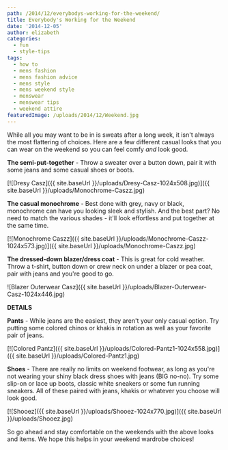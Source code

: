 ```yaml
---
path: /2014/12/everybodys-working-for-the-weekend/
title: Everybody's Working for the Weekend
date: '2014-12-05'
author: elizabeth
categories:
  - fun
  - style-tips
tags:
  - how to
  - mens fashion
  - mens fashion advice
  - mens style
  - mens weekend style
  - menswear
  - menswear tips
  - weekend attire
featuredImage: /uploads/2014/12/Weekend.jpg
---
```

While all you may want to be in is sweats after a long week, it isn't always the most flattering of choices. Here are a few different casual looks that you can wear on the weekend so you can feel comfy _and_ look good.

**The semi-put-together** - Throw a sweater over a button down, pair it with some jeans and some casual shoes or boots.

[![Dresy Casz]({{ site.baseUrl }}/uploads/Dresy-Casz-1024x508.jpg)]({{ site.baseUrl }}/uploads/Monochrome-Caszz.jpg)

**The casual monochrome** - Best done with grey, navy or black, monochrome can have you looking sleek and stylish. And the best part? No need to match the various shades - it'll look effortless and put together at the same time.

[![Monochrome Caszz]({{ site.baseUrl }}/uploads/Monochrome-Caszz-1024x573.jpg)]({{ site.baseUrl }}/uploads/Monochrome-Caszz.jpg)

**The dressed-down blazer/dress coat** - This is great for cold weather. Throw a t-shirt, button down or crew neck on under a blazer or pea coat, pair with jeans and you're good to go.

![Blazer Outerwear Casz]({{ site.baseUrl }}/uploads/Blazer-Outerwear-Casz-1024x446.jpg)

****DETAILS****

**Pants** - While jeans are the easiest, they aren't your only casual option. Try putting some colored chinos or khakis in rotation as well as your favorite pair of jeans.

[![Colored Pantz]({{ site.baseUrl }}/uploads/Colored-Pantz1-1024x558.jpg)]({{ site.baseUrl }}/uploads/Colored-Pantz1.jpg)

**Shoes** - There are really no limits on weekend footwear, as long as you're not wearing your shiny black dress shoes with jeans (BIG no-no). Try some slip-on or lace up boots, classic white sneakers or some fun running sneakers. All of these paired with jeans, khakis or whatever you choose will look good.

[![Shooez]({{ site.baseUrl }}/uploads/Shooez-1024x770.jpg)]({{ site.baseUrl }}/uploads/Shooez.jpg)

So go ahead and stay comfortable on the weekends with the above looks and items. We hope this helps in your weekend wardrobe choices!